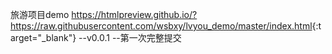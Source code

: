 旅游项目demo
<https://htmlpreview.github.io/?https://raw.githubusercontent.com/wsbxy/lvyou_demo/master/index.html>{:target="_blank"}
--v0.0.1
--第一次完整提交